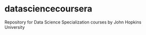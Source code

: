 # datasciencecoursera
Repository for Data Science Specialization courses by John Hopkins University
